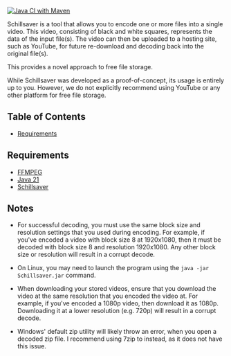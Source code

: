 [![Java CI with Maven](https://github.com/Valkryst/Schillsaver/actions/workflows/maven.yml/badge.svg)](https://github.com/Valkryst/Schillsaver/actions/workflows/maven.yml)

Schillsaver is a tool that allows you to encode one or more files into a single video. This video, consisting of black
and white squares, represents the data of the input file(s). The video can then be uploaded to a hosting site, such
as YouTube, for future re-download and decoding back into the original file(s).

This provides a novel approach to free file storage.

While Schillsaver was developed as a proof-of-concept, its usage is entirely up to you. However, we do not explicitly
recommend using YouTube or any other platform for free file storage.

## Table of Contents

* [Requirements](https://github.com/Valkryst/Schillsaver#requirements)

## Requirements

* [FFMPEG](https://ffmpeg.org/download.html)
* [Java 21](https://github.com/Valkryst/Install_Java)
* [Schillsaver](https://github.com/Valkryst/Schillsaver/releases)

## Notes

* For successful decoding, you must use the same block size and resolution settings that you used during encoding. For
  example, if you've encoded a video with block size 8 at 1920x1080, then it must be decoded with block size 8 and
  resolution 1920x1080. Any other block size or resolution will result in a corrupt decode.

* On Linux, you may need to launch the program using the `java -jar Schillsaver.jar` command.

* When downloading your stored videos, ensure that you download the video at the same resolution that you encoded the
  video at. For example, if you've encoded a 1080p video, then download it as 1080p. Downloading it at a lower
  resolution (e.g. 720p) will result in a corrupt decode.

* Windows' default zip utility will likely throw an error, when you open a decoded zip file. I recommend using 7zip to
  instead, as it does not have this issue.